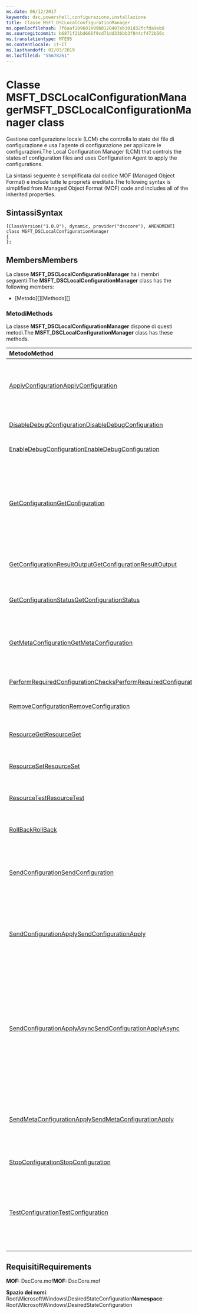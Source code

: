 ```yaml
---
ms.date: 06/12/2017
keywords: dsc,powershell,configurazione,installazione
title: Classe MSFT_DSCLocalConfigurationManager
ms.openlocfilehash: 7f6aaf209601e99b0120407eb301d32fcfda9eb8
ms.sourcegitcommit: b6871f21bd666f9cd71dd336bb3f844cf472b56c
ms.translationtype: MTE95
ms.contentlocale: it-IT
ms.lasthandoff: 02/03/2019
ms.locfileid: "55678261"
---
```

# <a name="msftdsclocalconfigurationmanager-class"></a><span data-ttu-id="219fe-103">Classe MSFT_DSCLocalConfigurationManager</span><span class="sxs-lookup"><span data-stu-id="219fe-103">MSFT_DSCLocalConfigurationManager class</span></span>

<span data-ttu-id="219fe-104">Gestione configurazione locale (LCM) che controlla lo stato dei file di configurazione e usa l'agente di configurazione per applicare le configurazioni.</span><span class="sxs-lookup"><span data-stu-id="219fe-104">The Local Configuration Manager (LCM) that controls the states of configuration files and uses Configuration Agent to apply the configurations.</span></span>

<span data-ttu-id="219fe-105">La sintassi seguente è semplificata dal codice MOF (Managed Object Format) e include tutte le proprietà ereditate.</span><span class="sxs-lookup"><span data-stu-id="219fe-105">The following syntax is simplified from Managed Object Format (MOF) code and includes all of the inherited properties.</span></span>

## <a name="syntax"></a><span data-ttu-id="219fe-106">Sintassi</span><span class="sxs-lookup"><span data-stu-id="219fe-106">Syntax</span></span>

```
[ClassVersion("1.0.0"), dynamic, provider("dsccore"), AMENDMENT]
class MSFT_DSCLocalConfigurationManager
{
};
```

## <a name="members"></a><span data-ttu-id="219fe-107">Members</span><span class="sxs-lookup"><span data-stu-id="219fe-107">Members</span></span>

<span data-ttu-id="219fe-108">La classe **MSFT_DSCLocalConfigurationManager** ha i membri seguenti:</span><span class="sxs-lookup"><span data-stu-id="219fe-108">The **MSFT_DSCLocalConfigurationManager** class has the following members:</span></span>

- <span data-ttu-id="219fe-109">[Metodo][]</span><span class="sxs-lookup"><span data-stu-id="219fe-109">[Methods][]</span></span>

### <a name="methods"></a><span data-ttu-id="219fe-110">Metodi</span><span class="sxs-lookup"><span data-stu-id="219fe-110">Methods</span></span>

<span data-ttu-id="219fe-111">La classe **MSFT_DSCLocalConfigurationManager** dispone di questi metodi.</span><span class="sxs-lookup"><span data-stu-id="219fe-111">The **MSFT_DSCLocalConfigurationManager** class has these methods.</span></span>

|<span data-ttu-id="219fe-112">Metodo</span><span class="sxs-lookup"><span data-stu-id="219fe-112">Method</span></span> |<span data-ttu-id="219fe-113">Description</span><span class="sxs-lookup"><span data-stu-id="219fe-113">Description</span></span> |
|:--- |:---|
| [<span data-ttu-id="219fe-114">ApplyConfiguration</span><span class="sxs-lookup"><span data-stu-id="219fe-114">ApplyConfiguration</span></span>](msft-dsclocalconfigurationmanager-applyconfiguration.md)| <span data-ttu-id="219fe-115">Usa l'agente di configurazione per applicare la configurazione in sospeso.</span><span class="sxs-lookup"><span data-stu-id="219fe-115">Uses the Configuration Agent to apply the configuration that is pending.</span></span>|
| [<span data-ttu-id="219fe-116">DisableDebugConfiguration</span><span class="sxs-lookup"><span data-stu-id="219fe-116">DisableDebugConfiguration</span></span>](msft-dsclocalconfigurationmanager-disabledebugconfiguration.md)| <span data-ttu-id="219fe-117">Disabilita il debug delle risorse DSC.</span><span class="sxs-lookup"><span data-stu-id="219fe-117">Disables DSC resource debugging.</span></span>|
| [<span data-ttu-id="219fe-118">EnableDebugConfiguration</span><span class="sxs-lookup"><span data-stu-id="219fe-118">EnableDebugConfiguration</span></span>](msft-dsclocalconfigurationmanager-enabledebugconfiguration.md)| <span data-ttu-id="219fe-119">Abilita il debug delle risorse DSC.</span><span class="sxs-lookup"><span data-stu-id="219fe-119">Enables DSC resource debugging.</span></span>|
| [<span data-ttu-id="219fe-120">GetConfiguration</span><span class="sxs-lookup"><span data-stu-id="219fe-120">GetConfiguration</span></span>](msft-dsclocalconfigurationmanager-getconfiguration.md)| <span data-ttu-id="219fe-121">Invia il documento di configurazione al nodo gestito e usa il metodo **Get** dell'agente di configurazione per applicare la configurazione.</span><span class="sxs-lookup"><span data-stu-id="219fe-121">Sends the configuration document to the managed node and uses the **Get** method of the Configuration Agent to apply the configuration.</span></span>|
| [<span data-ttu-id="219fe-122">GetConfigurationResultOutput</span><span class="sxs-lookup"><span data-stu-id="219fe-122">GetConfigurationResultOutput</span></span>](msft-dsclocalconfigurationmanager-getconfigurationresultoutput.md)| <span data-ttu-id="219fe-123">Ottiene l'output dell'agente di configurazione relativo a un processo specifico.</span><span class="sxs-lookup"><span data-stu-id="219fe-123">Gets the Configuration Agent output relating to a specific job.</span></span>|
| [<span data-ttu-id="219fe-124">GetConfigurationStatus</span><span class="sxs-lookup"><span data-stu-id="219fe-124">GetConfigurationStatus</span></span>](msft-dsclocalconfigurationmanager-getconfigurationstatus.md)| <span data-ttu-id="219fe-125">Ottenere la cronologia dello stato della configurazione.</span><span class="sxs-lookup"><span data-stu-id="219fe-125">Get the configuration status history.</span></span>|
| [<span data-ttu-id="219fe-126">GetMetaConfiguration</span><span class="sxs-lookup"><span data-stu-id="219fe-126">GetMetaConfiguration</span></span>](msft-dsclocalconfigurationmanager-getmetaconfiguration.md)| <span data-ttu-id="219fe-127">Ottiene le impostazioni di Gestione configurazione locale usate per controllare l'agente di configurazione.</span><span class="sxs-lookup"><span data-stu-id="219fe-127">Gets the LCM settings that are used to control Configuration Agent.</span></span>|
| [<span data-ttu-id="219fe-128">PerformRequiredConfigurationChecks</span><span class="sxs-lookup"><span data-stu-id="219fe-128">PerformRequiredConfigurationChecks</span></span>](msft-dsclocalconfigurationmanager-performrequiredconfigurationchecks.md)| <span data-ttu-id="219fe-129">Avvia una verifica di coerenza.</span><span class="sxs-lookup"><span data-stu-id="219fe-129">Starts the consistency check.</span></span>|
| [<span data-ttu-id="219fe-130">RemoveConfiguration</span><span class="sxs-lookup"><span data-stu-id="219fe-130">RemoveConfiguration</span></span>](msft-dsclocalconfigurationmanager-removeconfiguration.md)| <span data-ttu-id="219fe-131">Rimuove i file di configurazione.</span><span class="sxs-lookup"><span data-stu-id="219fe-131">Removes the configuration files.</span></span>|
| [<span data-ttu-id="219fe-132">ResourceGet</span><span class="sxs-lookup"><span data-stu-id="219fe-132">ResourceGet</span></span>](msft-dsclocalconfigurationmanager-resourceget.md)| <span data-ttu-id="219fe-133">Chiama direttamente il metodo di **Get** di una risorsa DSC.</span><span class="sxs-lookup"><span data-stu-id="219fe-133">Directly calls the **Get** method of a DSC resource.</span></span>|
| [<span data-ttu-id="219fe-134">ResourceSet</span><span class="sxs-lookup"><span data-stu-id="219fe-134">ResourceSet</span></span>](msft-dsclocalconfigurationmanager-resourceset.md)| <span data-ttu-id="219fe-135">Chiama direttamente il metodo di **Set** di una risorsa DSC.</span><span class="sxs-lookup"><span data-stu-id="219fe-135">Directly calls the **Set** method of a DSC resource.</span></span>|
| [<span data-ttu-id="219fe-136">ResourceTest</span><span class="sxs-lookup"><span data-stu-id="219fe-136">ResourceTest</span></span>](msft-dsclocalconfigurationmanager-resourcetest.md)| <span data-ttu-id="219fe-137">Chiama direttamente il metodo di **Test** di una risorsa DSC.</span><span class="sxs-lookup"><span data-stu-id="219fe-137">Directly calls the **Test** method of a DSC resource.</span></span>|
| [<span data-ttu-id="219fe-138">RollBack</span><span class="sxs-lookup"><span data-stu-id="219fe-138">RollBack</span></span>](msft-dsclocalconfigurationmanager-rollback.md)| <span data-ttu-id="219fe-139">Esegue il rollback di una configurazione precedente.</span><span class="sxs-lookup"><span data-stu-id="219fe-139">Rolls back to a previous configuration.</span></span>|
| [<span data-ttu-id="219fe-140">SendConfiguration</span><span class="sxs-lookup"><span data-stu-id="219fe-140">SendConfiguration</span></span>](msft-dsclocalconfigurationmanager-sendconfiguration.md)| <span data-ttu-id="219fe-141">Invia il documento di configurazione al nodo gestito e lo salva come modifica in sospeso.</span><span class="sxs-lookup"><span data-stu-id="219fe-141">Sends the configuration document to the managed node and saves it as a pending change.</span></span>|
| [<span data-ttu-id="219fe-142">SendConfigurationApply</span><span class="sxs-lookup"><span data-stu-id="219fe-142">SendConfigurationApply</span></span>](msft-dsclocalconfigurationmanager-sendconfigurationapply.md)| <span data-ttu-id="219fe-143">Invia il documento di configurazione al nodo gestito e usa l'agente di configurazione per applicare la configurazione.</span><span class="sxs-lookup"><span data-stu-id="219fe-143">Sends the configuration document to the managed node and uses the Configuration Agent to apply the configuration.</span></span>|
| [<span data-ttu-id="219fe-144">SendConfigurationApplyAsync</span><span class="sxs-lookup"><span data-stu-id="219fe-144">SendConfigurationApplyAsync</span></span>](msft-dsclocalconfigurationmanager-sendconfigurationapplyasync.md)| <span data-ttu-id="219fe-145">Inviare il documento di configurazione per il nodo gestito e iniziare a usare l'agente di configurazione per applicare la configurazione.</span><span class="sxs-lookup"><span data-stu-id="219fe-145">Send the configuration document to the managed node and start using the Configuration Agent to apply the configuration.</span></span> <span data-ttu-id="219fe-146">Usare GetConfigurationResultOutput per recuperare l'output dei risultati.</span><span class="sxs-lookup"><span data-stu-id="219fe-146">Use GetConfigurationResultOutput to retrieve result output.</span></span>|
| [<span data-ttu-id="219fe-147">SendMetaConfigurationApply</span><span class="sxs-lookup"><span data-stu-id="219fe-147">SendMetaConfigurationApply</span></span>](msft-dsclocalconfigurationmanager-sendmetaconfigurationapply.md)| <span data-ttu-id="219fe-148">Configura le impostazioni di Gestione configurazione locale usate per controllare l'agente di configurazione.</span><span class="sxs-lookup"><span data-stu-id="219fe-148">Sets the LCM settings that are used to control the Configuration Agent.</span></span>|
| [<span data-ttu-id="219fe-149">StopConfiguration</span><span class="sxs-lookup"><span data-stu-id="219fe-149">StopConfiguration</span></span>](msft-dsclocalconfigurationmanager-stopconfiguration.md)| <span data-ttu-id="219fe-150">Arresta la configurazione in corso.</span><span class="sxs-lookup"><span data-stu-id="219fe-150">Stops the configuration that is in progress.</span></span>|
| [<span data-ttu-id="219fe-151">TestConfiguration</span><span class="sxs-lookup"><span data-stu-id="219fe-151">TestConfiguration</span></span>](msft-dsclocalconfigurationmanager-testconfiguration.md)| <span data-ttu-id="219fe-152">Consente di inviare il documento di configurazione al nodo gestito e verificare la configurazione corrente sulla base del documento.</span><span class="sxs-lookup"><span data-stu-id="219fe-152">Sends the configuration document to the managed node and verifies the current configuration against the document.</span></span>|

## <a name="requirements"></a><span data-ttu-id="219fe-153">Requisiti</span><span class="sxs-lookup"><span data-stu-id="219fe-153">Requirements</span></span>

<span data-ttu-id="219fe-154">**MOF:** DscCore.mof</span><span class="sxs-lookup"><span data-stu-id="219fe-154">**MOF:** DscCore.mof</span></span>

<span data-ttu-id="219fe-155">**Spazio dei nomi**: Root\Microsoft\Windows\DesiredStateConfiguration</span><span class="sxs-lookup"><span data-stu-id="219fe-155">**Namespace**: Root\Microsoft\Windows\DesiredStateConfiguration</span></span>
